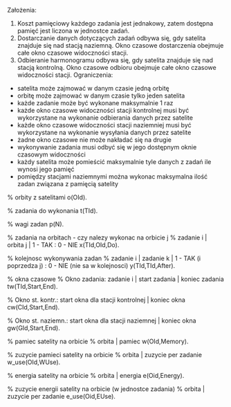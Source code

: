 Założenia:

1. Koszt pamięciowy każdego zadania jest jednakowy, zatem dostępna pamięć jest liczona w jednostce zadań.
2. Dostarczanie danych dotyczących zadań odbywa się, gdy satelita znajduje się nad stacją naziemną. Okno czasowe dostarczenia obejmuje całe okno czasowe widoczności stacji.
3. Odbieranie harmonogramu odbywa się, gdy satelita znajduje się nad stacją kontrolną. Okno czasowe odbioru obejmuje całe okno czasowe widoczności stacji.
Ograniczenia: 
- satelita może zajmować w danym czasie jedną orbitę
- orbitę może zajmować w danym czasie tylko jeden satelita
- każde zadanie może być wykonane maksymalnie 1 raz
- każde okno czasowe widoczności stacji kontrolnej musi być wykorzystane na wykonanie odbierania danych przez satelite
- każde okno czasowe widoczności stacji naziemniej musi być wykorzystane na wykonanie wysyłania danych przez satelite
- żadne okno czasowe nie może nakładać się na drugie
- wykonywanie zadania musi odbyć się w jego dostępnym oknie czasowym widoczności
- każdy satelita może pomieścić maksymalnie tyle danych z zadań ile wynosi jego pamięć
- pomiędzy stacjami naziemnymi można wykonac maksymalna ilość zadan związana z pamięcią satelity

% orbity z satelitami
o(OId).

% zadania do wykonania
t(TId).

% wagi zadan
p(N).

% zadania na orbitach - czy nalezy wykonac na orbicie j
% zadanie i | orbita j | 1 - TAK : 0 - NIE
x(TId,OId,Do).

% kolejnosc wykonywania zadan
% zadanie i | zadanie k | 1 - TAK (i poprzedza j) : 0 - NIE (nie sa w kolejnosci)
y(TId,TId,After).

% okna czasowe
% Okno zadania: zadanie i | start zadania | koniec zadania
tw(TId,Start,End).

% Okno st. kontr.: start okna dla stacji kontrolnej | koniec okna
cw(CId,Start,End).

% Okno st. naziemn.: start okna dla stacji naziemnej | koniec okna
gw(GId,Start,End).

% pamiec satelity na orbicie
% orbita | pamiec
w(OId,Memory).

% zuzycie pamieci satelity na orbicie
% orbita | zuzycie per zadanie
w_use(OId,WUse).

% energia satelity na orbicie
% orbita | energia
e(Oid,Energy).

% zuzycie energii satelity na orbicie (w jednostce zadania)
% orbita | zuzycie per zadanie
e_use(Oid,EUse).


